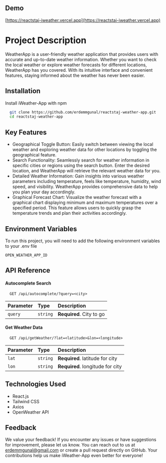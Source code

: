 
## Demo
[https://reactstaj-iweather.vercel.app](https://reactstaj-iweather.vercel.app)

# Project Description


WeatherApp is a user-friendly weather application that provides users with accurate and up-to-date weather information. Whether you want to check the local weather or explore weather forecasts for different locations, WeatherApp has you covered. With its intuitive interface and convenient features, staying informed about the weather has never been easier.

## Installation


Install iWeather-App with npm

```bash
  git clone https://github.com/erdemmgunal/reactstaj-weather-app.git
  cd reactstaj-weather-app
```
    
## Key Features


- Geographical Toggle Button: Easily switch between viewing the local weather and exploring weather data for other locations by toggling the geographical feature.
- Search Functionality: Seamlessly search for weather information in specific cities or regions using the search button. Enter the desired location, and WeatherApp will retrieve the relevant weather data for you.
- Detailed Weather Information: Gain insights into various weather parameters including temperature, feels like temperature, humidity, wind speed, and visibility. WeatherApp provides comprehensive data to help you plan your day accordingly.
- Graphical Forecast Chart: Visualize the weather forecast with a graphical chart displaying minimum and maximum temperatures over a specified period. This feature allows users to quickly grasp the temperature trends and plan their activities accordingly.

## Environment Variables


To run this project, you will need to add the following environment variables to your .env file

`OPEN_WEATHER_APP_ID`

## API Reference

#### Autocomplete Search


```http
  GET /api/autocomplete/?query=<city>
```

| Parameter | Type     | Description                |
| :-------- | :------- | :------------------------- |
|  `query`  | `string` | **Required**.  City to go  |

#### Get Weather Data


```http
  GET /api/getWeather/?lat=<latitude>&lon=<longitude>
```

|  Parameter  | Type     | Description                       |
|  :--------  | :------- | :-------------------------------- |
|    `lat`    | `string` | **Required**.  latitude for city  |
|    `lon`    | `string` | **Required**. longitude for city  |


## Technologies Used


- React.js
- Tailwind CSS
- Axios
- OpenWeather API


## Feedback

We value your feedback! If you encounter any issues or have suggestions for improvement, please let us know. You can reach out to us at [erdemmgunal@gmail.com](mailto:erdemmgunal@gmail.com) or create a pull request directly on GitHub. Your contributions help us make iWeather-App even better for everyone!

